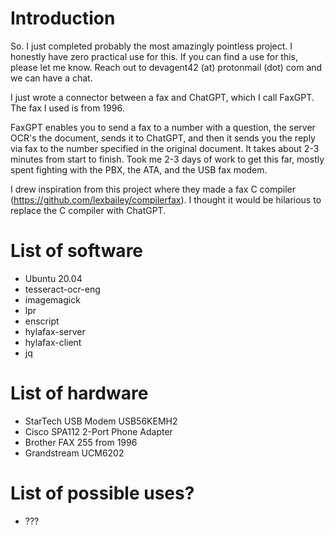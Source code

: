 # Introduction
So. I just completed probably the most amazingly pointless project. I honestly have zero practical use for this. If you can find a use for this, please let me know. Reach out to devagent42 (at) protonmail (dot) com and we can have a chat.

I just wrote a connector between a fax and ChatGPT, which I call FaxGPT. The fax I used is from 1996. 

FaxGPT enables you to send a fax to a number with a question, the server OCR's the document, sends it to ChatGPT, and then it sends you the reply via fax to the number specified in the original document. It takes about 2-3 minutes from start to finish. Took me 2-3 days of work to get this far, mostly spent fighting with the PBX, the ATA, and the USB fax modem.

I drew inspiration from this project where they made a fax C compiler (https://github.com/lexbailey/compilerfax). I thought it would be hilarious to replace the C compiler with ChatGPT.

# List of software
- Ubuntu 20.04
- tesseract-ocr-eng 
- imagemagick 
- lpr 
- enscript 
- hylafax-server 
- hylafax-client 
- jq

# List of hardware
- StarTech USB Modem USB56KEMH2
- Cisco SPA112 2-Port Phone Adapter
- Brother FAX 255 from 1996
- Grandstream UCM6202

# List of possible uses?
- ???